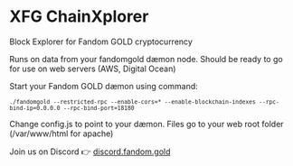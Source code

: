 # XFG ChainXplorer
Block Explorer for Fandom GOLD cryptocurrency

Runs on data from your fandomgold dæmon node. Should be ready to go for use on web servers (AWS, Digital Ocean)

Start your Fandom GOLD dæmon using command:

<sup>```./fandomgold --restricted-rpc --enable-cors=* --enable-blockchain-indexes --rpc-bind-ip=0.0.0.0 --rpc-bind-port=18180```</sup>

Change config.js to point to your dæmon. Files go to your web root folder (/var/www/html for apache)

Join us on Discord :point_right:  [discord.fandom.gold](http://discord.fandom.gold)
